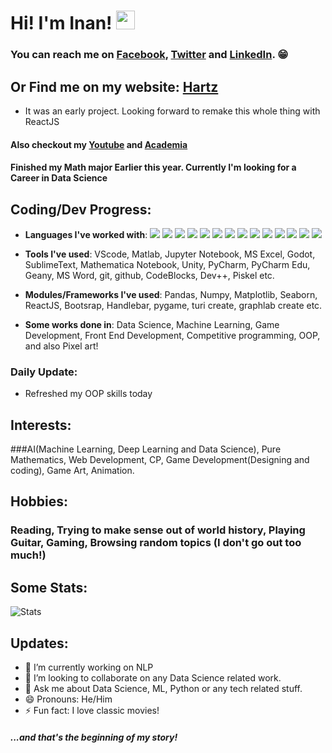 # Hi! I'm Inan!  <img src="https://raw.githubusercontent.com/MartinHeinz/MartinHeinz/master/wave.gif" width="30px">

### You can reach me on [Facebook](https://web.facebook.com/ahnafsadikinan21), [Twitter](https://twitter.com/ahnaf_inan) and [LinkedIn](https://www.linkedin.com/in/ahnaf-sadik-inan-a077a01b1?originalSubdomain=bd). 😁 

## Or Find me on my website: [Hartz](https://hartz.live)
 - It was an early project. Looking forward to remake this whole thing with ReactJS

#### Also checkout my [Youtube](https://www.youtube.com/channel/UC6PSxCm8fuRo9DxA4pobxMA?view_as=subscriber) and [Academia](https://univdhaka.academia.edu/AhnafSadikInan)

#### Finished my Math major Earlier this year. Currently I'm looking for a Career in Data Science

## Coding/Dev Progress:
 - **Languages I've worked with**: ![](https://img.shields.io/badge/Code-Python-informational?style=flat&logo=python&logoColor=white&color=2bbc8a)
 ![](https://img.shields.io/badge/Code-Matlab-informational?style=flat&logo=Matlab&logoColor=white&color=2bbc8a)
 ![](https://img.shields.io/badge/Code-R-informational?style=flat&logo=R&logoColor=white&color=2bbc8a)
 ![](https://img.shields.io/badge/Code-C++-informational?style=flat&logo=C++&logoColor=white&color=2bbc8a)
 ![](https://img.shields.io/badge/Code-JavaScript-informational?style=flat&logo=javascript&logoColor=white&color=2bbc8a)
 ![](https://img.shields.io/badge/Code-GDScript-informational?style=flat&logo=gdscript&logoColor=white&color=2bbc8a)
 ![](https://img.shields.io/badge/Code-ES6-informational?style=flat&logo=ES6&logoColor=white&color=2bbc8a)
 ![](https://img.shields.io/badge/Code-C-informational?style=flat&logo=c&logoColor=white&color=2bbc8a)
 ![](https://img.shields.io/badge/Code-CSharp-informational?style=flat&logo=c#\#&logoColor=white&color=2bbc8a)
 ![](https://img.shields.io/badge/Code-Fortran-informational?style=flat&logo=fortran&logoColor=white&color=2bbc8a)
 ![](https://img.shields.io/badge/Code-Mathematica-informational?style=flat&logo=mathematica&logoColor=white&color=2bbc8a)
 ![](https://img.shields.io/badge/Code-HTML-informational?style=flat&logo=html&logoColor=white&color=2bbc8a)
 ![](https://img.shields.io/badge/Code-CSS-informational?style=flat&logo=css&logoColor=white&color=2bbc8a)
 ![](https://img.shields.io/badge/Code-Matlab-informational?style=flat&logo=matlab&logoColor=white&color=2bbc8a)

 - **Tools I've used**: VScode, Matlab, Jupyter Notebook, MS Excel, Godot, SublimeText, Mathematica Notebook, Unity, PyCharm, PyCharm Edu, Geany, MS Word, git, github, CodeBlocks, Dev++, Piskel etc.
 - **Modules/Frameworks I've used**: Pandas, Numpy, Matplotlib, Seaborn, ReactJS, Bootsrap, Handlebar, pygame, turi create, graphlab create etc.
 - **Some works done in**: Data Science, Machine Learning, Game Development, Front End Development, Competitive programming, OOP, and also Pixel art!
 
### Daily Update: 
 - Refreshed my OOP skills today

## Interests: 
###AI(Machine Learning, Deep Learning and Data Science), Pure Mathematics, Web Development, CP, Game Development(Designing and coding), Game Art, Animation.

## Hobbies: 
### Reading, Trying to make sense out of world history, Playing Guitar, Gaming, Browsing random topics (I don't go out too much!)

## Some Stats: 
![Stats](https://github-readme-stats.vercel.app/api?username=Hartz-I&&show_icons=true&title_color=000000&icon_color=000000&text_color=000000&bg_color=FFFFFF)

## Updates:
- 🌱 I’m currently working on NLP
- 👯 I’m looking to collaborate on any Data Science related work.
- 💬 Ask me about Data Science, ML, Python or any tech related stuff.
- 😄 Pronouns: He/Him
- ⚡ Fun fact: I love classic movies!

##### ...and that's the beginning of my story!

